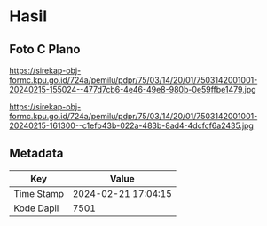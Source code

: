 # Hasil

## Foto C Plano

https://sirekap-obj-formc.kpu.go.id/724a/pemilu/pdpr/75/03/14/20/01/7503142001001-20240215-155024--477d7cb6-4e46-49e8-980b-0e59ffbe1479.jpg

https://sirekap-obj-formc.kpu.go.id/724a/pemilu/pdpr/75/03/14/20/01/7503142001001-20240215-161300--c1efb43b-022a-483b-8ad4-4dcfcf6a2435.jpg


## Metadata

| Key        | Value               |
| ---------- | ------------------- |
| Time Stamp | 2024-02-21 17:04:15 |
| Kode Dapil | 7501                |



